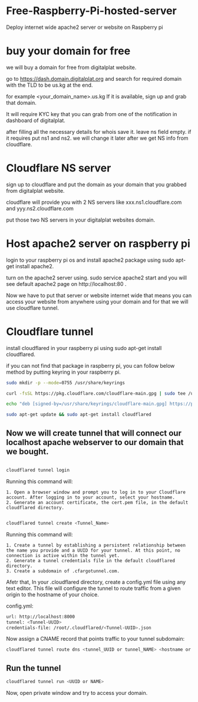 # Free-Raspberry-Pi-hosted-server
Deploy internet wide apache2 server or website on Raspberry pi

# buy your domain for free
we will buy a domain for free from digitalplat website.

go to https://dash.domain.digitalplat.org and search for required domain with the TLD to be us.kg at the end.

for example <your_domain_name>.us.kg
If it is available, sign up and grab that domain.

It will require KYC key that you can grab from one of the notification in dashboard of digitalplat.

after filling all the necessary details for whois save it. leave ns field empty. if it requires put ns1 and ns2. we will change it later after we get NS info from cloudflare.

# Cloudflare NS server

sign up to cloudflare and put the domain as your domain that you grabbed from digitalplat website.

cloudflare will provide you with 2 NS servers like xxx.ns1.cloudflare.com and yyy.ns2.cloudflare.com

put those two NS servers in your digitalplat websites domain.

# Host apache2 server on raspberry pi

login to your raspberry pi os and install apache2 package using sudo apt-get install apache2.

turn on the apache2 server using. sudo service apache2 start and you will see default apache2 page on http://localhost:80 .

Now we have to put that server or website internet wide that means you can access your website from anywhere using your domain and for that we will use cloudflare tunnel.

# Cloudflare tunnel

install cloudflared in your raspberry pi using sudo apt-get install cloudflared.

if you can not find that package in raspberry pi, you can follow below method by putting keyring in your raspberry pi.

```bash
sudo mkdir -p --mode=0755 /usr/share/keyrings

curl -fsSL https://pkg.cloudflare.com/cloudflare-main.gpg | sudo tee /usr/share/keyrings/cloudflare-main.gpg >/dev/null

echo "deb [signed-by=/usr/share/keyrings/cloudflare-main.gpg] https://pkg.cloudflare.com/cloudflared any main" | sudo tee /etc/apt/sources.list.d/cloudflared.list

sudo apt-get update && sudo apt-get install cloudflared
```

## Now we will create tunnel that will connect our localhost apache webserver to our domain that we bought.

```bash

cloudflared tunnel login
```
Running this command will:

    1. Open a browser window and prompt you to log in to your Cloudflare account. After logging in to your account, select your hostname.
    2. Generate an account certificate, the cert.pem file, in the default cloudflared directory.

```bash

cloudflared tunnel create <Tunnel_Name>
```
Running this command will:

    1. Create a tunnel by establishing a persistent relationship between the name you provide and a UUID for your tunnel. At this point, no connection is active within the tunnel yet.
    2. Generate a tunnel credentials file in the default cloudflared directory.
    3. Create a subdomain of .cfargotunnel.com.

Afetr that, In your .cloudflared directory, create a config.yml file using any text editor. This file will configure the tunnel to route traffic from a given origin to the hostname of your choice.

config.yml:

```bash
url: http://localhost:8000
tunnel: <Tunnel-UUID>
credentials-file: /root/.cloudflared/<Tunnel-UUID>.json
```

Now assign a CNAME record that points traffic to your tunnel subdomain:

```bash
cloudflared tunnel route dns <tunnel_UUID or tunnel_NAME> <hostname or domain name that you bought from digitalplat>
```

## Run the tunnel

```bash
cloudflared tunnel run <UUID or NAME>
```

Now, open private window and try to access your domain.
